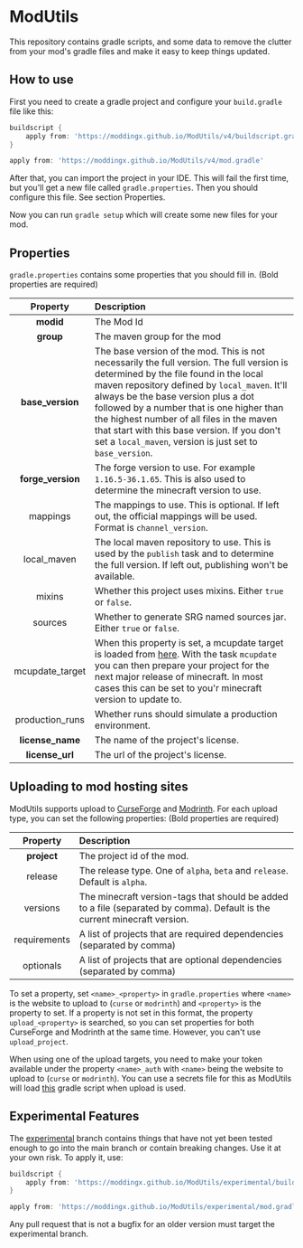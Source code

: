 # ModUtils

This repository contains gradle scripts, and some data to remove the clutter from your mod's gradle files and make it easy to keep things updated.

## How to use

First you need to create a gradle project and configure your `build.gradle` file like this:

```groovy
buildscript {
    apply from: 'https://moddingx.github.io/ModUtils/v4/buildscript.gradle', to: buildscript
}

apply from: 'https://moddingx.github.io/ModUtils/v4/mod.gradle'
```

After that, you can import the project in your IDE. This will fail the first time, but you'll get a new file called `gradle.properties`. Then you should configure this file. See section Properties.

Now you can run `gradle setup` which will create some new files for your mod.

## Properties

`gradle.properties` contains some properties that you should fill in. (Bold properties are required)

| Property | Description |
| :---: | :--- |
| **modid** | The Mod Id |
| **group** | The maven group for the mod |
| **base_version** | The base version of the mod. This is not necessarily the full version. The full version is determined by the file found in the local maven repository defined by `local_maven`. It'll always be the base version plus a dot followed by a number that is one higher than the highest number of all files in the maven that start with this base version. If you don't set a `local_maven`, version is just set to `base_version`. |
| **forge_version** | The forge version to use. For example `1.16.5-36.1.65`. This is also used to determine the minecraft version to use. |
| mappings | The mappings to use. This is optional. If left out, the official mappings will be used. Format is `channel_version`. |
| local_maven | The local maven repository to use. This is used by the `publish` task and to determine the full version. If left out, publishing won't be available. |
| mixins | Whether this project uses mixins. Either `true` or `false`. |
| sources | Whether to generate SRG named sources jar. Either `true` or `false`. |
| mcupdate_target | When this property is set, a mcupdate target is loaded from [here](https://assets.moddingx.org/mcupdate). With the task `mcupdate` you can then prepare your project for the next major release of minecraft. In most cases this can be set to you'r minecraft version to update to. |
| production_runs | Whether runs should simulate a production environment. |
| **license_name** | The name of the project's license. |
| **license_url** | The url of the project's license. |

## Uploading to mod hosting sites

ModUtils supports upload to [CurseForge](https://www.curseforge.com/minecraft/mc-mods) and [Modrinth](https://www.modrinth.com/mods). For each upload type, you can set the following properties: (Bold properties are required)

| Property | Description |
| :---: | :--- |
| **project** | The project id of the mod. |
| release | The release type. One of `alpha`, `beta` and `release`. Default is `alpha`. |
| versions | The minecraft version-tags that should be added to a file (separated by comma). Default is the current minecraft version. |
| requirements | A list of projects that are required dependencies (separated by comma) |
| optionals | A list of projects that are optional dependencies (separated by comma) |

To set a property, set `<name>_<property>` in `gradle.properties` where `<name>` is the website to upload to (`curse` or `modrinth`) and `<property>` is the property to set. If a property is not set in this format, the property `upload_<property>` is searched, so you can set properties for both CurseForge and Modrinth at the same time. However, you can't use `upload_project`.

When using one of the upload targets, you need to make your token available under the property `<name>_auth` with `<name>` being the website to upload to (`curse` or `modrinth`). You can use a secrets file for this as ModUtils will load [this](https://github.com/MinecraftModDevelopment/Gradle-Collection/blob/master/generic/secrets.gradle) gradle script when upload is used.

## Experimental Features

The [experimental](https://github.com/ModdingX/ModUtils/tree/experimental) branch contains things that have not yet been tested enough to go into the main branch or contain breaking changes. Use it at your own risk. To apply it, use:

```groovy
buildscript {
    apply from: 'https://moddingx.github.io/ModUtils/experimental/buildscript.gradle', to: buildscript
}

apply from: 'https://moddingx.github.io/ModUtils/experimental/mod.gradle'
```

Any pull request that is not a bugfix for an older version must target the experimental branch.
